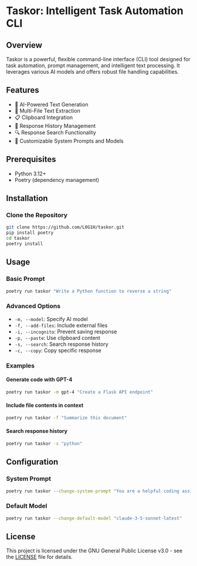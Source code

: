 # Taskor: Intelligent Task Automation CLI

## Overview

Taskor is a powerful, flexible command-line interface (CLI) tool designed for task automation, prompt management, and intelligent text processing. It leverages various AI models and offers robust file handling capabilities.

## Features

- 🤖 AI-Powered Text Generation
- 📄 Multi-File Text Extraction
- 📋 Clipboard Integration
- 💾 Response History Management
- 🔍 Response Search Functionality
- 🔑 Customizable System Prompts and Models

## Prerequisites

- Python 3.12+
- Poetry (dependency management)

## Installation

### Clone the Repository
```bash
git clone https://github.com/L0G1H/taskor.git
pip install poetry
cd taskor
poetry install
```

## Usage

### Basic Prompt
```bash
poetry run taskor "Write a Python function to reverse a string"
```

### Advanced Options
- `-m, --model`: Specify AI model
- `-f, --add-files`: Include external files
- `-i, --incognito`: Prevent saving response
- `-p, --paste`: Use clipboard content
- `-s, --search`: Search response history
- `-c, --copy`: Copy specific response

### Examples
#### Generate code with GPT-4
```bash
poetry run taskor -m gpt-4 "Create a Flask API endpoint"
```

#### Include file contents in context
```bash
poetry run taskor -f "Summarize this document"
```

#### Search response history
```bash
poetry run taskor -s "python"
```

## Configuration

### System Prompt
```bash
poetry run taskor --change-system-prompt "You are a helpful coding assistant"
```

### Default Model
```bash
poetry run taskor --change-default-model "claude-3-5-sonnet-latest"
```

## License
This project is licensed under the GNU General Public License v3.0 - see the [LICENSE](LICENSE) file for details.
